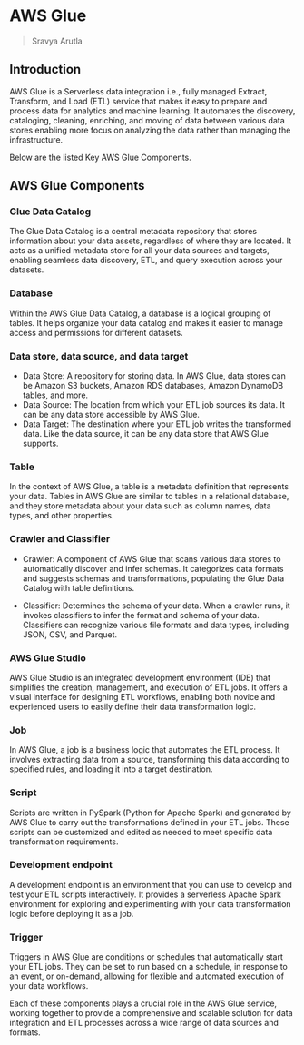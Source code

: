 
# AWS Glue

> Sravya Arutla




## Introduction

AWS Glue is a Serverless data integration i.e., fully managed Extract, Transform, and Load (ETL) service that makes it easy to prepare and process data for analytics and machine learning. It automates the discovery, cataloging, cleaning, enriching, and moving of data between various data stores enabling more focus on analyzing the data rather than managing the infrastructure.

Below are the listed Key AWS Glue Components.


## AWS Glue Components

### Glue Data Catalog


The Glue Data Catalog is a central metadata repository that stores information about your data assets, regardless of where they are located. It acts as a unified metadata store for all your data sources and targets, enabling seamless data discovery, ETL, and query execution across your datasets.


### Database

Within the AWS Glue Data Catalog, a database is a logical grouping of tables. It helps organize your data catalog and makes it easier to manage access and permissions for different datasets.

### Data store, data source, and data target

* Data Store: A repository for storing data. In AWS Glue, data stores can be Amazon S3 buckets, Amazon RDS databases, Amazon DynamoDB tables, and more.
* Data Source: The location from which your ETL job sources its data. It can be any data store accessible by AWS Glue.
* Data Target: The destination where your ETL job writes the transformed data. Like the data source, it can be any data store that AWS Glue supports.

### Table
In the context of AWS Glue, a table is a metadata definition that represents your data. Tables in AWS Glue are similar to tables in a relational database, and they store metadata about your data such as column names, data types, and other properties.

### Crawler and Classifier

* Crawler: A component of AWS Glue that scans various data stores to automatically discover and infer schemas. It categorizes data formats and suggests schemas and transformations, populating the Glue Data Catalog with table definitions.

* Classifier: Determines the schema of your data. When a crawler runs, it invokes classifiers to infer the format and schema of your data. Classifiers can recognize various file formats and data types, including JSON, CSV, and Parquet.

### AWS Glue Studio

AWS Glue Studio is an integrated development environment (IDE) that simplifies the creation, management, and execution of ETL jobs. It offers a visual interface for designing ETL workflows, enabling both novice and experienced users to easily define their data transformation logic.

### Job

In AWS Glue, a job is a business logic that automates the ETL process. It involves extracting data from a source, transforming this data according to specified rules, and loading it into a target destination.

### Script

Scripts are written in PySpark (Python for Apache Spark) and generated by AWS Glue to carry out the transformations defined in your ETL jobs. These scripts can be customized and edited as needed to meet specific data transformation requirements.

### Development endpoint

A development endpoint is an environment that you can use to develop and test your ETL scripts interactively. It provides a serverless Apache Spark environment for exploring and experimenting with your data transformation logic before deploying it as a job.

### Trigger

Triggers in AWS Glue are conditions or schedules that automatically start your ETL jobs. They can be set to run based on a schedule, in response to an event, or on-demand, allowing for flexible and automated execution of your data workflows.


Each of these components plays a crucial role in the AWS Glue service, working together to provide a comprehensive and scalable solution for data integration and ETL processes across a wide range of data sources and formats.
